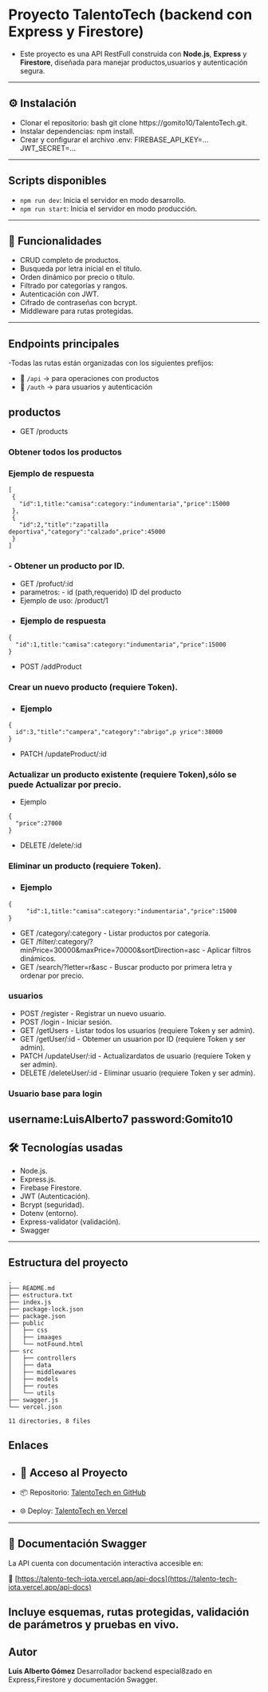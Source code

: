 # Proyecto TalentoTech (backend con Express y Firestore)
- Este proyecto es una API RestFull construida con **Node.js**, **Express** y **Firestore**, diseñada para manejar productos,usuarios y autenticación segura.

---

## ⚙️ Instalación
- Clonar el repositorio: bash git clone https://gomito10/TalentoTech.git.
- Instalar dependencias: npm install.
- Crear y configurar el archivo .env: FIREBASE_API_KEY=...
JWT_SECRET=...

---
## Scripts disponibles
- `npm run dev`: Inicia el servidor en modo desarrollo.
- `npm run start`: Inicia el servidor en modo producción.

---
## 📲 Funcionalidades
- CRUD completo de productos.
- Busqueda por letra inicial en el título.
- Orden dinámico por precio o título.
- Filtrado por categorías y rangos.
- Autenticación con JWT.
- Cifrado de contraseñas con bcrypt.
- Middleware para rutas protegidas.

---
## Endpoints principales
-Todas las rutas están organizadas con los siguientes prefijos:

- 🛒 `/api` → para operaciones con productos
- 👤 `/auth` → para usuarios y autenticación

## productos
- GET /products

###  Obtener todos los productos
### Ejemplo de respuesta
```
[
 {
   "id":1,title:"camisa":category:"indumentaria","price":15000
 },
 {
   "id":2,"title":"zapatilla deportiva","category":"calzado",price":45000
 }
]
```
### - Obtener un producto por ID.
- GET /profuct/:id 
- parametros:
       - id (path,requerido) ID del producto
- Ejemplo de uso: /product/1
- ### Ejemplo de respuesta
```
{
  "id":1,title:"camisa":category:"indumentaria","price":15000
}
```
- POST /addProduct

### Crear un nuevo producto (requiere Token).
- ### Ejemplo
```
{
  id":3,"title":"campera","category":"abrigo",p yrice":38000
}
```
- PATCH /updateProduct/:id

### Actualizar un producto existente (requiere Token),sólo se puede Actualizar por precio.

- Ejemplo
```
{
  "price":27000
}
```
- DELETE /delete/:id

### Eliminar un producto (requiere Token).
- ### Ejemplo
```
{
     "id":1,title:"camisa":category:"indumentaria","price":15000
}
```
- GET /category/:category - Listar productos por categoría.
- GET /filter/:category/?minPrice=30000&maxPrice=70000&sortDirection=asc - Aplicar filtros dinámicos.
- GET /search/?letter=r&asc - Buscar producto por primera letra y ordenar por precio.

### usuarios
- POST /register - Registrar un nuevo usuario.
- POST /login - Iniciar sesión.
- GET /getUsers - Listar todos los usuarios (requiere Token y ser admin).
- GET /getUser/:id - Obtemer un usuarion por ID (requiere Token y ser admin).
- PATCH /updateUser/:id - Actualizardatos de usuario (requiere Token y ser admin).
- DELETE /deleteUser/:id - Eliminar usuario (requiere Token y ser admin).

### Usuario base para login
username:LuisAlberto7
password:Gomito10
---
## 🛠️ Tecnologías usadas
- Node.js.
- Express.js.
- Firebase Firestore.
- JWT (Autenticación).
- Bcrypt (seguridad).
- Dotenv (entorno).
- Express-validator (validación).
- Swagger

---

## Estructura del proyecto
```
.
├── README.md
├── estructura.txt
├── index.js
├── package-lock.json
├── package.json
├── public
│   ├── css
│   ├── imaages
│   └── notFound.html
├── src
│   ├── controllers
│   ├── data
│   ├── middlewares
│   ├── models
│   ├── routes
│   └── utils
├── swagger.js
└── vercel.json

11 directories, 8 files

```
## Enlaces
- ## 🚀 Acceso al Proyecto

- 📦 Repositorio: [TalentoTech en GitHub](https://github.com/gomito10/TalentoTech)
- 🌐 Deploy: [TalentoTech en Vercel](https://talento-tech-iota.vercel.app)

---

## 📘 Documentación Swagger

La API cuenta con documentación interactiva accesible en:

🔗 [https://talento-tech-iota.vercel.app/api-docs](https://talento-tech-iota.vercel.app/api-docs)

Incluye esquemas, rutas protegidas, validación de parámetros y pruebas en vivo.
---

## Autor
**Luis Alberto Gómez**
Desarrollador backend especial8zado en Express,Firestore y documentación Swagger.

